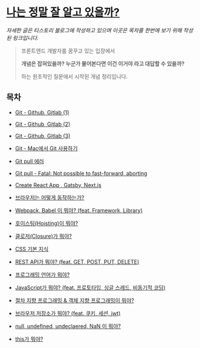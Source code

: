 # [나는 정말 잘 알고 있을까?](https://whothatsme.tistory.com/)

*자세한 글은 티스토리 블로그에 작성하고 있으며 이곳은 목차를 한번에 보기 위해 작성된 링크입니다.*

> 프론트엔드 개발자를 꿈꾸고 있는 입장에서
> 
> **개념은 잡혀있을까? 누군가 물어본다면 이건 이거야 라고 대답할 수 있을까?**
> 
> 하는 원초적인 질문에서 시작된 개념 정리입니다.


## 목차
- [Git - Github, Gitlab (1)](https://whothatsme.tistory.com/6?category=940508)
- [Git - Github, Gitlab (2)](https://whothatsme.tistory.com/7?category=940508)
- [Git - Github, Gitlab (3)](https://whothatsme.tistory.com/9?category=940508)
- [Git - Mac에서 Git 사용하기](https://whothatsme.tistory.com/11?category=940508)
- [Git pull 에러](https://whothatsme.tistory.com/17?category=940508)
- [Git pull - Fatal: Not possible to fast-forward, aborting](https://whothatsme.tistory.com/18?category=940508)

- [Create React App , Gatsby, Next.js](https://whothatsme.tistory.com/manage/newpost/?type=post&returnURL=%2Fmanage%2Fposts%2F)

- [브라우저는 어떻게 동작하는가?](https://whothatsme.tistory.com/23)
- [Webpack, Babel 이 뭐야? (feat. Framework, Library)](https://whothatsme.tistory.com/14?category=940508)
- [호이스팅(Hoisting)이 뭐야?](https://whothatsme.tistory.com/24)
- [클로저(Closure)가 뭐야?](https://whothatsme.tistory.com/25)

- [CSS 기본 지식](https://whothatsme.tistory.com/26)
- [REST API가 뭐야? (feat. GET, POST, PUT, DELETE)](https://whothatsme.tistory.com/27)
- [프로그래밍 언어가 뭐야?](https://whothatsme.tistory.com/28)
- [JavaScript가 뭐야? (feat. 프로토타입, 싱글 스레드, 비동기적 코딩)](https://whothatsme.tistory.com/29)
- [절차 지향 프로그래밍 & 객체 지향 프로그래밍이 뭐야?](https://whothatsme.tistory.com/30)
- [브라우저 저장소가 뭐야? (feat. 쿠키, 세션, jwt)](https://whothatsme.tistory.com/31)
- [null, undefined, undeclaered, NaN 이 뭐야?](https://whothatsme.tistory.com/32)
- [this가 뭐야?](https://whothatsme.tistory.com/33)
